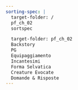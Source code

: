 ```yaml
---
sorting-spec: |
  target-folder: /
  pf_ch_02
  sortspec

  target-folder: pf_ch_02
  Backstory
  PG
  Equipaggiamento
  Incantesimi
  Forma Selvatica
  Creature Evocate
  Domande & Risposte
---
```

